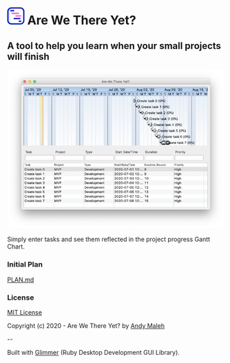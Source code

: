 # <img src="https://raw.githubusercontent.com/AndyObtiva/are-we-there-yet/master/are-we-there-yet-logo.svg" height=40 /> Are We There Yet?
## A tool to help you learn when your small projects will finish

![Are We There Yet Screenshot](are-we-there-yet-screenshot.png)

Simply enter tasks and see them reflected in the project progress Gantt Chart.

### Initial Plan

[PLAN.md](PLAN.md)

### License

[MIT License](LICENSE.txt)

Copyright (c) 2020 - Are We There Yet? by [Andy Maleh](https://github.com/AndyObtiva)

--

Built with [Glimmer](https://github.com/AndyObtiva/glimmer) (Ruby Desktop Development GUI Library).
